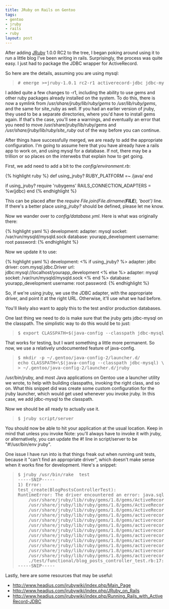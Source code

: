 ```yaml
--- 
title: JRuby on Rails on Gentoo
tags: 
- gentoo
- jruby
- rails
- ruby
layout: post
---
```

<p>After adding <a href="http://jruby.codehaus.org">JRuby</a> 1.0.0 RC2 to the tree, I began poking around using it to run a little blog I've been writing in rails. Surprisingly, the process was quite easy. I just had to package the JDBC wrapper for ActiveRecord.</p>

<p>So here are the details, assuming you are using mysql:</p>

<blockquote><pre># emerge &gt;=jruby-1.0.1_rc2-r1 activerecord-jdbc jdbc-mysql</pre><p></p></blockquote>

<p>I added quite a few changes to -r1, including the ability to use gems and other ruby packages already installed on the system. To do this, there is now a symlink from /<em>usr/share/jruby/lib/ruby/gems</em> to <em>/usr/lib/ruby/gems</em>, and the same for site_ruby as well. If you had an earlier version of jruby, they used to be a separate directories, where you'd have to install gems again. If that's the case, you'll see a warnings, and eventually an error that you need to move /usr/share/jruby/lib/ruby/gems and <em>/usr/share/jruby/lib/ruby/site_ruby</em> out of the way before you can continue.</p>

<p>After things have successfully merged, we are ready to add the appropriate configuration. I'm going to assume here that you have already have a rails app to work on, and using mysql for a database. If not, there may be a trillion or so places on the interwebs that explain how to get going.</p>

<p>First, we add need to add a bit to the <em>config/environment.rb</em>:</p>

{% highlight ruby %}
def using_jruby?
  RUBY_PLATFORM =~ /java/
end

if using_jruby? 
  require 'rubygems'
  RAILS_CONNECTION_ADAPTERS = %w(jdbc)
end
{% endhighlight %}

This can be placed after the <em>require File.join(File.dirname(__FILE__), 'boot')</em> line. If there's a better place <em>using_jruby?</em> should be defined, please let me know.

<p>Now we wander over to <em>config/database.yml</em>. Here is what was originally there:</p>

{% highlight yaml %}
development:
  adapter: mysql
  socket: /var/run/mysqld/mysqld.sock
  database: yourapp_development
  username: root
  password:
{% endhighlight %}

<p>Now we update it to use:</p>

{% highlight yaml %}
development:
  <% if using_jruby? %>
  adapter: jdbc
  driver: com.mysql.jdbc.Driver
  url: jdbc:mysql://localhost/yourapp_development
  <% else  %>
  adapter: mysql
  socket: /var/run/mysqld/mysqld.sock
  <% end %>
  database: yourapp_development
  username: root
  password:
{% endhighlight %}

<p>So, if we're using jruby, we use the JDBC adapter, with the appropriate driver, and point it at the right URL. Otherwise, it'll use what we had before.</p>

<p>You'll likely also want to apply this to the test and/or production databases.</p>

<p>One last thing we need to do is make sure that the jruby gets jdbc-mysql on the classpath. The simplistic way to do this would be to just:</p>

<blockquote><pre>$ export CLASSPATH=$(java-config --classpath jdbc-mysql)</pre><p></p></blockquote>

<p>That works for testing, but I want something a little more permanent. So now, we use a relatively undocumented feature of java-config.</p>

<blockquote><pre>$ mkdir -p ~/.gentoo/java-config-2/launcher.d/
echo CLASSPATH=\$(java-config --classpath jdbc-mysql) \
&gt; ~/.gentoo/java-config-2/launcher.d/jruby</pre><p></p></blockquote>

<p>/usr/bin/jruby, and most Java applications on Gentoo use a launcher utility we wrote, to help with building classpaths, invoking the right class, and so on. What this snippet did was create some custom configuration for the jruby launcher, which would get used whenever you invoke jruby. In this case, we add jdbc-mysql to the classpath.</p>

<p>Now we should be all ready to actually use it.</p>

<blockquote><pre>$ jruby script/server</pre><p></p></blockquote>

<p>You should now be able to hit your application at the usual location. Keep in mind that unless you invoke Note: you'll always have to invoke it with jruby, or alternatively, you can update the #! line in script/server to be "#!/usr/bin/env jruby".</p>

<p>One issue I have run into is that things freak out when running unit tests, because it "can't find an appropriate driver", which doesn't make sense when it works fine for development. Here's a snippet:</p>

<blockquote><pre>$ jruby /usr/bin/rake  test
-----SNIP-----
1) Error:
test_create(BlogPostsControllerTest):
RuntimeError: The driver encountered an error: java.sql.SQLException: No suitable driver
    /usr/share/jruby/lib/ruby/gems/1.8/gems/ActiveRecord-JDBC-0.3.1/lib/active_record/connection_adapters/jdbc_adapter.rb:208:in `initialize'
    /usr/share/jruby/lib/ruby/gems/1.8/gems/ActiveRecord-JDBC-0.3.1/lib/active_record/connection_adapters/jdbc_adapter.rb:10:in `new'
    /usr/share/jruby/lib/ruby/gems/1.8/gems/ActiveRecord-JDBC-0.3.1/lib/active_record/connection_adapters/jdbc_adapter.rb:10:in `jdbc_connection'
    /usr/share/jruby/lib/ruby/gems/1.8/gems/activerecord-1.15.3/lib/active_record/connection_adapters/abstract/connection_specification.rb:262:in `send'
    /usr/share/jruby/lib/ruby/gems/1.8/gems/activerecord-1.15.3/lib/active_record/connection_adapters/abstract/connection_specification.rb:262:in `connection='
    /usr/share/jruby/lib/ruby/gems/1.8/gems/activerecord-1.15.3/lib/active_record/query_cache.rb:54:in `connection='
    /usr/share/jruby/lib/ruby/gems/1.8/gems/activerecord-1.15.3/lib/active_record/connection_adapters/abstract/connection_specification.rb:230:in `retrieve_connection'
    /usr/share/jruby/lib/ruby/gems/1.8/gems/activerecord-1.15.3/lib/active_record/connection_adapters/abstract/connection_specification.rb:78:in `connection'
    /usr/share/jruby/lib/ruby/gems/1.8/gems/activerecord-1.15.3/lib/active_record/fixtures.rb:247:in `create_fixtures'
    /usr/share/jruby/lib/ruby/gems/1.8/gems/activerecord-1.15.3/lib/active_record/fixtures.rb:593:in `load_fixtures'
    /usr/share/jruby/lib/ruby/gems/1.8/gems/activerecord-1.15.3/lib/active_record/fixtures.rb:538:in `setup_with_fixtures'
    /usr/share/jruby/lib/ruby/gems/1.8/gems/activerecord-1.15.3/lib/active_record/fixtures.rb:575:in `setup'
    ./test/functional/blog_posts_controller_test.rb:17:in `setup'
-----SNIP-----
</pre><p></p></blockquote>

<p>Lastly, here are some resources that may be useful:
</p>
<ul>
  <li><a href="http://www.headius.com/jrubywiki/index.php/Main_Page">http://www.headius.com/jrubywiki/index.php/Main_Page</a></li>
  <li><a href="http://www.headius.com/jrubywiki/index.php/JRuby_on_Rails">http://www.headius.com/jrubywiki/index.php/JRuby_on_Rails</a></li>
  <li><a href="http://www.headius.com/jrubywiki/index.php/Running_Rails_with_ActiveRecord-JDBC">http://www.headius.com/jrubywiki/index.php/Running_Rails_with_ActiveRecord-JDBC</a></li></ul>

